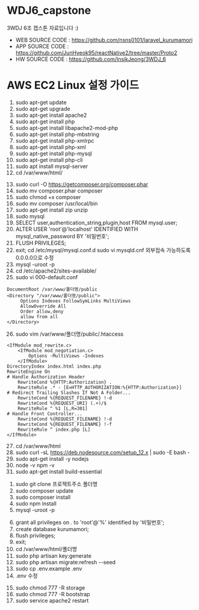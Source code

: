 # WDJ6_capstone
3WDJ 6조 캡스톤 자료입니다 :)


* WEB SOURCE CODE : https://github.com/nsns0101/laravel_kurumamori
* APP SOURCE CODE : https://github.com/JunHyeok95/reactNative2/tree/master/Proto2
* HW SOURCE CODE : https://github.com/InsikJeong/3WDJ_6

# AWS EC2 Linux 설정 가이드
1. sudo apt-get update
2. sudo apt-get upgrade
3. sudo apt-get install apache2
4. sudo apt-get install php
5. sudo apt-get install libapache2-mod-php
6. sudo apt-get install php-mbstring
7. sudo apt-get install php-xmlrpc
8. sudo apt-get install php-xml
9. sudo apt-get install php-mysql
10. sudo apt-get install php-cli
11. sudo apt install mysql-server
12. cd /var/www/html/
<!-- laravel 테스트 -->
13. sudo curl -O https://getcomposer.org/composer.phar
14. sudo mv composer.phar composer
15. sudo chmod +x composer
16. sudo mv composer /usr/local/bin
17. sudo apt-get install zip unzip
18. sudo mysql
19. SELECT user,authentication_string,plugin,host FROM mysql.user;
20. ALTER USER 'root'@'localhost' IDENTIFIED WITH mysql_native_password BY '비밀번호';
21. FLUSH PRIVILEGES;
22. exit;
      cd /etc/mysql/mysql.conf.d
      sudo vi mysqld.cnf
      외부접속 가능하도록 0.0.0.0으로 수정
23. mysql -uroot -p
24. cd /etc/apache2/sites-available/
25. sudo vi 000-default.conf 
<!-- 000-default.conf 수정 -->
```
DocumentRoot /var/www/폴더명/public
<Directory "/var/www/폴더명/public">
     Options Indexes FollowSymLinks MultiViews
     AllowOverride All
     Order allow,deny
     allow from all
</Directory>
```
<!-- .htaccess 파일 수정 -->
26. sudo vim /var/www/폴더명/public/.htaccess
```
<IfModule mod_rewrite.c>
    <IfModule mod_negotiation.c>
        Options -MultiViews -Indexes
    </IfModule>
DirectoryIndex index.html index.php
RewriteEngine On
# Handle Authorization Header
    RewriteCond %{HTTP:Authorization} .
    RewriteRule .* - [E=HTTP_AUTHORIZATION:%{HTTP:Authorization}]
# Redirect Trailing Slashes If Not A Folder...
    RewriteCond %{REQUEST_FILENAME} !-d
    RewriteCond %{REQUEST_URI} (.+)/$
    RewriteRule ^ %1 [L,R=301]
# Handle Front Controller...
    RewriteCond %{REQUEST_FILENAME} !-d
    RewriteCond %{REQUEST_FILENAME} !-f
    RewriteRule ^ index.php [L]
</IfModule>
```
27. cd /var/www/html
28. sudo curl -sL https://deb.nodesource.com/setup_12.x | sudo -E bash -
29. sudo apt-get install -y nodejs
30. node -v    npm -v
31. sudo apt-get install build-essential

<!-- 우리 프로젝트 가져오기 -->
1. sudo git clone 프로젝트주소 폴더명
2. sudo composer update
3. sudo composer install
4. sudo npm install
5. mysql -uroot -p
<!-- mysql 설정 변경 -->
6. grant all privileges on *.* to 'root'@'%' identified by '비밀번호';
7. create database kurumamori;
8. flush privileges;
9. exit;
10. cd /var/www/html/폴더명
11. sudo php artisan key:generate 
12. sudo php artisan migrate:refresh --seed
13. sudo cp .env.example .env
14. .env 수정
<!-- 각 폴더의 접근권한 부여 -->
15. sudo chmod 777 -R storage
16. sudo chmod 777 -R bootstrap
17. sudo service apache2 restart
